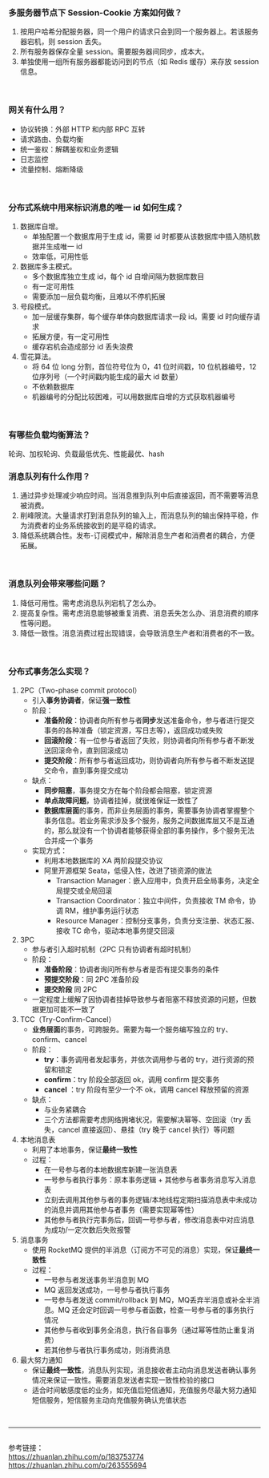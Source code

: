 ### 多服务器节点下 Session-Cookie 方案如何做？
1. 按用户哈希分配服务器，同一个用户的请求只会到同一个服务器上。若该服务器宕机，则 session 丢失。
2. 所有服务器保存全量 session。需要服务器间同步，成本大。
3. 单独使用一组所有服务器都能访问到的节点（如 Redis 缓存）来存放 session 信息。
<br>

### 网关有什么用？
* 协议转换：外部 HTTP 和内部 RPC 互转
* 请求路由、负载均衡
* 统一鉴权：解耦鉴权和业务逻辑
* 日志监控
* 流量控制、熔断降级
<br>

### 分布式系统中用来标识消息的唯一 id 如何生成？
1. 数据库自增。
   * 单独配置一个数据库用于生成 id，需要 id 时都要从该数据库中插入随机数据并生成唯一 id
   * 效率低，可用性低
2. 数据库多主模式。
   * 多个数据库独立生成 id，每个 id 自增间隔为数据库数目
   * 有一定可用性
   * 需要添加一层负载均衡，且难以不停机拓展
3. 号段模式。
   * 加一层缓存集群，每个缓存单体向数据库请求一段 id。需要 id 时向缓存请求
   * 拓展方便，有一定可用性
   * 缓存宕机会造成部分 id 丢失浪费
4. 雪花算法。
   * 将 64 位 long 分割，首位符号位为 0，41 位时间戳，10 位机器编号，12位序列号（一个时间戳内能生成的最大 id 数量）
   * 不依赖数据库
   * 机器编号的分配比较困难，可以用数据库自增的方式获取机器编号
<br>

### 有哪些负载均衡算法？
轮询、加权轮询、负载最低优先、性能最优、hash
<br>

### 消息队列有什么作用？
1. 通过异步处理减少响应时间。当消息推到队列中后直接返回，而不需要等消息被消费。
2. 削峰限流。大量请求打到消息队列的输入上，而消息队列的输出保持平稳，作为消费者的业务系统接收到的是平稳的请求。
3. 降低系统耦合性。发布-订阅模式中，解除消息生产者和消费者的耦合，方便拓展。
<br>

### 消息队列会带来哪些问题？
1. 降低可用性。需考虑消息队列宕机了怎么办。
2. 提高复杂性。需考虑消息能够被重复消费、消息丢失怎么办、消息消费的顺序性等问题。
3. 降低一致性。消息消费过程出现错误，会导致消息生产者和消费者的不一致。
<br>

### 分布式事务怎么实现？
1. 2PC（Two-phase commit protocol）
   * 引入**事务协调者**，保证**强一致性**
   * 阶段：
     * **准备阶段**：协调者向所有参与者**同步**发送准备命令，参与者进行提交事务的各种准备（锁定资源，写日志等），返回成功或失败
     * **回滚阶段**：有一位参与者返回了失败，则协调者向所有参与者不断发送回滚命令，直到回滚成功
     * **提交阶段**：所有参与者返回成功，则协调者向所有参与者不断发送提交命令，直到事务提交成功
   * 缺点：
     * **同步阻塞**，事务提交方在每个阶段都会阻塞，锁定资源
     * **单点故障问题**，协调者挂掉，就很难保证一致性了
     * **数据库层面**的事务，而非业务层面的事务，需要事务协调者掌握整个事务信息。若业务需求涉及多个服务，服务之间数据库层又不是互通的，那么就没有一个协调者能够获得全部的事务操作，多个服务无法合并成一个事务
   * 实现方式：
     * 利用本地数据库的 XA 两阶段提交协议
     * 阿里开源框架 Seata，低侵入性，改进了锁资源的做法
       * Transaction Manager：嵌入应用中，负责开启全局事务，决定全局提交或全局回滚
       * Transaction Coordinator：独立中间件，负责接收 TM 命令，协调 RM，维护事务运行状态
       * Resource Manager：控制分支事务，负责分支注册、状态汇报、接收 TC 命令，驱动本地事务提交回滚
2. 3PC
   * 参与者引入超时机制（2PC 只有协调者有超时机制）
   * 阶段：
     * **准备阶段**：协调者询问所有参与者是否有提交事务的条件
     * **预提交阶段**：同 2PC 准备阶段
     * **提交阶段** 同 2PC
   * 一定程度上缓解了因协调者挂掉导致参与者阻塞不释放资源的问题，但数据更加可能不一致了
3. TCC（Try-Confirm-Cancel）
   * **业务层面**的事务，可跨服务。需要为每一个服务编写独立的 try、confirm、cancel
   * 阶段：
     * **try**：事务调用者发起事务，并依次调用参与者的 try，进行资源的预留和锁定
     * **confirm**：try 阶段全部返回 ok，调用 confirm 提交事务
     * **cancel** ：try 阶段有至少一个不 ok，调用 cancel 释放预留的资源
   * 缺点：
     * 与业务紧耦合
     * 三个方法都需要考虑网络拥堵状况，需要解决幂等、空回滚（try 丢失，cancel 直接返回）、悬挂（try 晚于 cancel 执行）等问题
4. 本地消息表
   * 利用了本地事务，保证**最终一致性**
   * 过程：
     * 在一号参与者的本地数据库新建一张消息表
     * 一号参与者执行事务：原本事务逻辑 + 其他参与者事务消息写入消息表
     * 立刻去调用其他参与者的事务逻辑/本地线程定期扫描消息表中未成功的消息并调用其他参与者事务（需要实现幂等性）
     * 其他参与者执行完事务后，回调一号参与者，修改消息表中对应消息为成功/一定次数后失败报警
5. 消息事务
   * 使用 RocketMQ 提供的半消息（订阅方不可见的消息）实现，保证**最终一致性**
   * 过程：
     * 一号参与者发送事务半消息到 MQ
     * MQ 返回发送成功，一号参与者执行事务
     * 一号参与者发送 commit/rollback 到 MQ，MQ丢弃半消息或补全半消息。MQ 还会定时回调一号参与者函数，检查一号参与者的事务执行情况
     * 其他参与者收到事务全消息，执行各自事务（通过幂等性防止重复消费）
     * 若其他参与者执行事务成功，则消费消息
6. 最大努力通知
   * 保证**最终一致性**，消息队列实现，消息接收者主动向消息发送者确认事务情况来保证一致性。需要消息发送者实现一致性检验的接口
   * 适合时间敏感度低的业务，如充值后短信通知，充值服务尽最大努力通知短信服务，短信服务主动向充值服务确认充值状态
<br>

***
##
参考链接：<br>
https://zhuanlan.zhihu.com/p/183753774<br>
https://zhuanlan.zhihu.com/p/263555694<br>